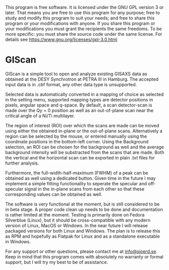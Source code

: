 This program is free software.
It is licensed under the GNU GPL version 3 or later.
That means you are free to use this program for any purpose;
free to study and modify this program to suit your needs;
and free to share this program or your modifications with anyone.
If you share this program or your modifications
you must grant the recipients the same freedoms.
To be more specific: you must share the source code under the same license.
For details see https://www.gnu.org/licenses/gpl-3.0.html

# GIScan
GIScan is a simple tool to open and analyze existing GISAXS data as obtained at the DESY Synchrotron at PETRA III in Hamburg. The accepted input data is in .cbf format, any other data type is unsupported.

Selected data is automatically converted in a mapping of choice as selected in the setting menu, supported mapping types are detector positions in pixels, angular space and q-space. By default, a scan detector-scan is made over the Qy = 0 position as well as an out-of-plane scan near the critical angle of a Ni/Ti multilayer.  

The region of interest (ROI) over which the scans are made can be moved using either the obtained in-plane or the out-of-plane scans. Alternatively a region can be selected by the mouse, or entered manually using the coordinate positions in the bottom-left corner. Using the Background selection, an ROI can be chosen for the background as well and the average background intensity will be substracted from the scans that are made. Both the vertical and the horizontal scan can be exported in plain .txt files for further analysis. 

Furthermore, the full-width-half-maximum (FWHM) of a peak can be obtained as well using a dedicated button. Given time in the future I may implement a simple fitting functionality to seperate the specular and off-specular signal in the in-plane scans from each other so that these corresponding values can be obtained as well.

The software is very functional at the moment, but is still considered to be in beta stage. A proper code clean up needs to be done and documentation is rather limited at the moment. Testing is primarily done on Fedora Silverblue (Linux), but it should be cross-compatible with any modern version of Linux, MacOS or Windows. In the near future I will release packaged versions for both Linux and Windows. The plan is to release this as RPM and hopefully as Flatpak for Linux and as a standalone executable in Windows.

For any support or other questions, please contact me at info@sjoerd.se. Keep in mind that this program comes with 
absolutely no warranty or formal support, but I will try my best to be of assistance. 
